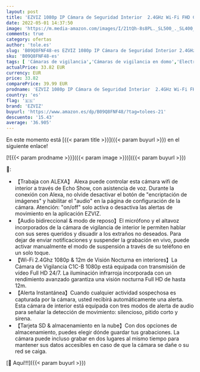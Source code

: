 ```yaml
---
layout: post
title: 'EZVIZ 1080p IP Cámara de Seguridad Interior  2.4GHz Wi-Fi FHD Cámara de Vigilancia con Visión Nocturna  Detección de Movimiento  Audio Bidireccional  Monitor de Bebé  Nube  Compatible con Alexa  C1C-B'
date: 2022-05-01 14:37:50
image: 'https://m.media-amazon.com/images/I/21tQh-8s8PL._SL500_._SL400_.jpg'
comments: true
category: ofertas
author: 'tole.es'
slug: 'B09Q8FNF48-es EZVIZ 1080p IP Cámara de Seguridad Interior 2.4GHz Wi-Fi...'
sku: 'B09Q8FNF48-es'
tags: [ 'Cámaras de vigilancia','Cámaras de vigilancia en domo','Electrónica','Fotografía y videocámaras','alexa','ezviz','🇪🇸', ]
actualPrice: 33.82 EUR
currency: EUR
price: 33.82
comparePrice: 39.99 EUR
prodname: 'EZVIZ 1080p IP Cámara de Seguridad Interior  2.4GHz Wi-Fi FHD Cámara de Vigilancia con Visión Nocturna  Detección de Movimiento  Audio Bidireccional  Monitor de Bebé  Nube  Compatible con Alexa  C1C-B'
country: 'es'
flag: '🇪🇸'
brand: 'EZVIZ'
buyurl: 'https://www.amazon.es/dp/B09Q8FNF48/?tag=tolees-21'
descuento: '15.43'
average: '36.905'
---
```


En este momento está [{{< param title >}}]({{< param buyurl >}}) en el siguiente enlace!

[![{{< param prodname >}}]({{< param image >}})]({{< param buyurl >}})

🔎:

- 【Trabaja con ALEXA】 Alexa puede controlar esta cámara wifi de interior a través de Echo Show, con asistencia de voz. Durante la conexión con Alexa, no olvide desactivar el botón de "encriptación de imágenes" y habilitar el "audio" en la página de configuración de la cámara. Atención: "on/off" solo activa o desactiva las alertas de movimiento en la aplicación EZVIZ.
- 【Audio bidireccional & modo de reposo】El micrófono y el altavoz incorporados de la cámara de vigilancia de interior le permiten hablar con sus seres queridos y disuadir a los extraños no deseados. Para dejar de enviar notificaciones y suspender la grabación en vivo, puede activar manualmente el modo de suspensión a través de su teléfono en un solo toque.
- 【Wi-Fi 2.4Ghz 1080p & 12m de Visión Nocturna en interiores】La Cámara de Vigilancia C1C-B 1080p está equipada con transmisión de vídeo Full HD 24/7. La iluminación infrarroja incorporada con un rendimiento avanzado garantiza una visión nocturna Full HD de hasta 12m.
- 【Alerta Instantánea】Cuando cualquier actividad sospechosa es capturada por la cámara, usted recibirá automáticamente una alerta. Esta cámara de interior está equipada con tres modos de alerta de audio para señalar la detección de movimiento: silencioso, pitido corto y sirena.
- 【Tarjeta SD & almacenamiento en la nube】Con dos opciones de almacenamiento, puedes elegir dónde guardar tus grabaciones. La cámara puede incluso grabar en dos lugares al mismo tiempo para mantener sus datos accesibles en caso de que la cámara se dañe o su red se caiga.

[🛒 Aquí!!!]({{< param buyurl >}})
